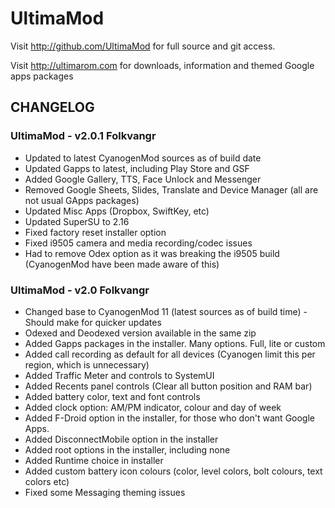 UltimaMod
===============

Visit http://github.com/UltimaMod for full source and git access.

Visit http://ultimarom.com for downloads, information and themed Google apps packages

CHANGELOG 
---------
### UltimaMod - v2.0.1 Folkvangr
* Updated to latest CyanogenMod sources as of build date
* Updated Gapps to latest, including Play Store and GSF
* Added Google Gallery, TTS, Face Unlock and Messenger
* Removed Google Sheets, Slides, Translate and Device Manager (all are not usual GApps packages)
* Updated Misc Apps (Dropbox, SwiftKey, etc)
* Updated SuperSU to 2.16
* Fixed factory reset installer option
* Fixed i9505 camera and media recording/codec issues
* Had to remove Odex option as it was breaking the i9505 build (CyanogenMod have been made aware of this)

### UltimaMod - v2.0 Folkvangr
* Changed base to CyanogenMod 11 (latest sources as of build time) - Should make for quicker updates
* Odexed and Deodexed version available in the same zip
* Added Gapps packages in the installer. Many options. Full, lite or custom
* Added call recording as default for all devices (Cyanogen limit this per region, which is unnecessary)
* Added Traffic Meter and controls to SystemUI
* Added Recents panel controls (Clear all button position and RAM bar)
* Added battery color, text and font controls
* Added clock option: AM/PM indicator, colour and day of week
* Added F-Droid option in the installer, for those who don't want Google Apps.
* Added DisconnectMobile option in the installer
* Added root options in the installer, including none
* Added Runtime choice in installer
* Added custom battery icon colours (color, level colors, bolt colours, text colors etc) 
* Fixed some Messaging theming issues

